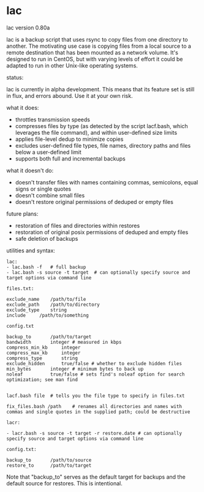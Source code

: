 # lac

lac version 0.80a

lac is a backup script that uses rsync to copy files from one directory to another.  The motivating use case is copying files from a local source to a remote destination that has been mounted as a network volume.  It's designed to run in CentOS, but with varying levels of effort it could be adapted to run in other Unix-like operating systems.

status:

lac is currently in alpha development.  This means that its feature set is still in flux, and errors abound.  Use it at your own risk.

what it does:

- throttles transmission speeds
- compresses files by type (as detected by the script lacf.bash, which leverages the file command), and within user-defined size limits
- applies file-level dedup to minimize copies
- excludes user-defined file types, file names, directory paths and files below a user-defined limit
- supports both full and incremental backups

what it doesn't do:

- doesn't transfer files with names containing commas, semicolons, equal signs or single quotes
- doesn't combine small files
- doesn't restore original permissions of deduped or empty files

future plans:

- restoration of files and directories within restores
- restoration of original posix permissions of deduped and empty files
- safe deletion of backups


utilities and syntax:
```
lac:
- lac.bash -f	# full backup
- lac.bash -s source -t target	# can optionally specify source and target options via command line

files.txt:

exclude_name	/path/to/file
exclude_path	/path/to/directory
exclude_type	string
include		/path/to/something	
	
config.txt

backup_to		/path/to/target
bandwidth		integer	# measured in kbps
compress_min_kb		integer
compress_max_kb		integer
compress_type		string
exclude_hidden		true/false # whether to exclude hidden files
min_bytes		integer	# minimum bytes to back up
noleaf			true/false # sets find's noleaf option for search optimization; see man find
	

lacf.bash file	# tells you the file type to specify in files.txt

fix_files.bash /path	# renames all directories and names with commas and single quotes in the supplied path; could be destructive

lacr:

- lacr.bash -s source -t target -r restore.date # can optionally specify source and target options via command line

config.txt:

backup_to		/path/to/source
restore_to		/path/to/target
```
Note that "backup_to" serves as the default target for backups and the default source for restores. This is intentional.



